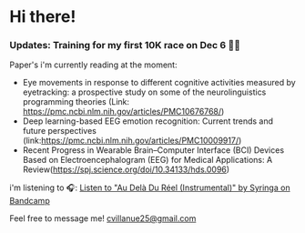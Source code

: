 # Hi there!

### Updates: Training for my first 10K race on Dec 6  🏃👟

Paper's i'm currently reading at the moment:

- Eye movements in response to different cognitive activities measured by eyetracking: a prospective study on some of the neurolinguistics programming theories (Link: https://pmc.ncbi.nlm.nih.gov/articles/PMC10676768/)
- Deep learning-based EEG emotion recognition: Current trends and future perspectives (link:https://pmc.ncbi.nlm.nih.gov/articles/PMC10009917/)
- Recent Progress in Wearable Brain–Computer Interface (BCI) Devices Based on Electroencephalogram (EEG) for Medical Applications: A Review(https://spj.science.org/doi/10.34133/hds.0096)
  
  

i'm listening to 🎧: [Listen to "Au Delà Du Réel (Instrumental)" by Syringa on Bandcamp](https://syringa-metal-instrumental.bandcamp.com/album/au-del-du-r-el-instrumental)

Feel free to message me! cvillanue25@gmail.com
